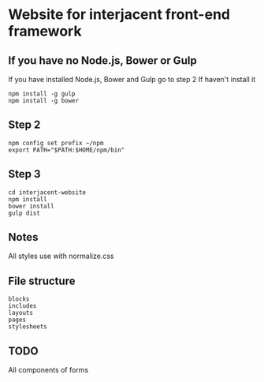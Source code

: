 # Website for interjacent front-end framework

## If you have no Node.js, Bower or Gulp
If you have installed Node.js, Bower and Gulp go to step 2
If haven't install it

    npm install -g gulp
    npm install -g bower

## Step 2

    npm config set prefix ~/npm
    export PATH="$PATH:$HOME/npm/bin"

## Step 3

    cd interjacent-website
    npm install
    bower install
    gulp dist

## Notes
All styles use with normalize.css

## File structure

    blocks
    includes
    layouts
    pages
    stylesheets

## TODO
All components of forms
